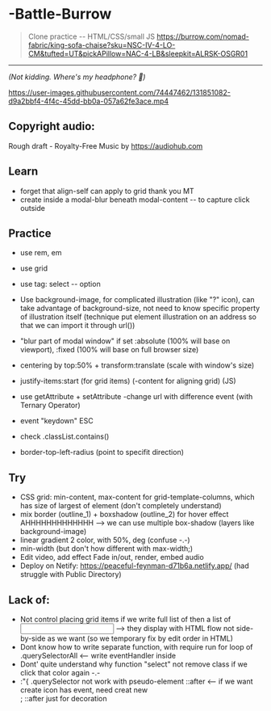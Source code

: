 # -Battle-Burrow
>Clone practice -- HTML/CSS/small JS
>https://burrow.com/nomad-fabric/king-sofa-chaise?sku=NSC-IV-4-LO-CM&tufted=UT&pickAPillow=NAC-4-LB&sleepkit=ALRSK-OSGR01  


------------

_(Not kidding. Where's my headphone? 🗿)_


https://user-images.githubusercontent.com/74447462/131851082-d9a2bbf4-4f4c-45dd-bb0a-057a62fe3ace.mp4
## Copyright audio: 
Rough draft - Royalty-Free Music by https://audiohub.com

## Learn
- forget that align-self can apply to grid thank you MT
- create inside a modal-blur beneath modal-content -- to capture click outside

## Practice
- use rem, em
- use grid  
- use tag: select -- option
- Use background-image, for complicated illustration (like "?" icon), can take advantage of background-size, not need to know specific property of illustration itself (technique put element illustration on an address so that we can import it through url())  
 
- "blur part of modal window" if set :absolute (100% will base on viewport), :fixed (100% will base on full browser size)  
- centering by top:50% + transform:translate (scale with window's size) 
- justify-items:start (for grid items) (-content for aligning grid) 
(JS)
- use getAttribute + setAttribute -change url with difference event (with Ternary Operator)
- event "keydown" ESC
- check .classList.contains()
- border-top-left-radius (point to specifit direction)

 
## Try
- CSS grid: min-content, max-content for grid-template-columns, which has size of largest of element (don't completely understand)
- mix border (outline_1) + boxshadow (outline_2) for hover effect AHHHHHHHHHHHHH --> we can use multiple box-shadow (layers like background-image)
- linear gradient 2 color, with 50%, deg (confuse -.-)
- min-width (but don't how different with max-width;)
- Edit video, add effect Fade in/out, render, embed audio
- Deploy on Netify: https://peaceful-feynman-d71b6a.netlify.app/ (had struggle with Public Directory)

## Lack of:
- Not control placing grid items if we write full list of <span> then a list of <input> --> they display with HTML flow not side-by-side as we want (so we temporary fix by edit order in HTML)
- Dont know how to write separate function, with require run for loop of .querySelectorAll <-- write eventHandler inside
- Dont' quite understand why function "select" not remove class if we click that color again -.-
- :"{ .querySelector not work with pseudo-element ::after <-- if we want create icon has event, need creat new <div>; ::after just for decoration


